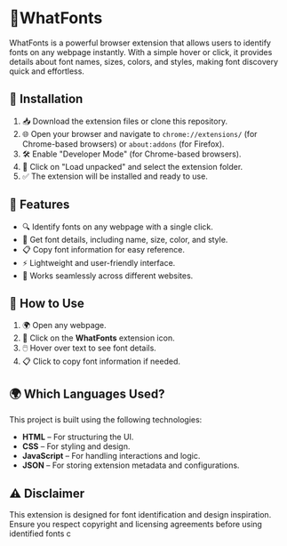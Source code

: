 # 📌WhatFonts

WhatFonts is a powerful browser extension that allows users to identify fonts on any webpage instantly. With a simple hover or click, it provides details about font names, sizes, colors, and styles, making font discovery quick and effortless.

## 🔧 Installation

1. 📥 Download the extension files or clone this repository.
2. 🌐 Open your browser and navigate to `chrome://extensions/` (for Chrome-based browsers) or `about:addons` (for Firefox).
3. 🛠️ Enable "Developer Mode" (for Chrome-based browsers).
4. 📂 Click on "Load unpacked" and select the extension folder.
5. ✅ The extension will be installed and ready to use.

## 🚀 Features

- 🔍 Identify fonts on any webpage with a single click.
- 🎨 Get font details, including name, size, color, and style.
- 📋 Copy font information for easy reference.
- ⚡ Lightweight and user-friendly interface.
- 🔄 Works seamlessly across different websites.

## 🎯 How to Use

1. 🌍 Open any webpage.
2. 🔎 Click on the **WhatFonts** extension icon.
3. 🖱️ Hover over text to see font details.
4. 📋 Click to copy font information if needed.

## 🌍 Which Languages Used?

This project is built using the following technologies:

- **HTML** – For structuring the UI.
- **CSS** – For styling and design.
- **JavaScript** – For handling interactions and logic.
- **JSON** – For storing extension metadata and configurations.

## ⚠️ Disclaimer

This extension is designed for font identification and design inspiration. Ensure you respect copyright and licensing agreements before using identified fonts c
